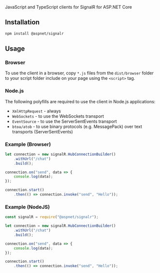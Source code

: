 JavaScript and TypeScript clients for SignalR for ASP.NET Core

## Installation

```bash
npm install @aspnet/signalr
```

## Usage

### Browser

To use the client in a browser, copy `*.js` files from the `dist/browser` folder to your script folder include on your page using the `<script>` tag.

### Node.js

The following polyfills are required to use the client in Node.js applications:
- `XmlHttpRequest` - always
- `WebSockets` - to use the WebSockets transport
- `EventSource` - to use the ServerSentEvents transport
- `btoa/atob` - to use binary protocols (e.g. MessagePack) over text transports (ServerSentEvents)

### Example (Browser)

```JavaScript
let connection = new signalR.HubConnectionBuilder()
    .withUrl("/chat")
    .build();

connection.on("send", data => {
    console.log(data);
});

connection.start()
    .then(() => connection.invoke("send", "Hello"));
```

### Example (NodeJS)

```JavaScript
const signalR = require("@aspnet/signalr");

let connection = new signalR.HubConnectionBuilder()
    .withUrl("/chat")
    .build();

connection.on("send", data => {
    console.log(data);
});

connection.start()
    .then(() => connection.invoke("send", "Hello"));
```
